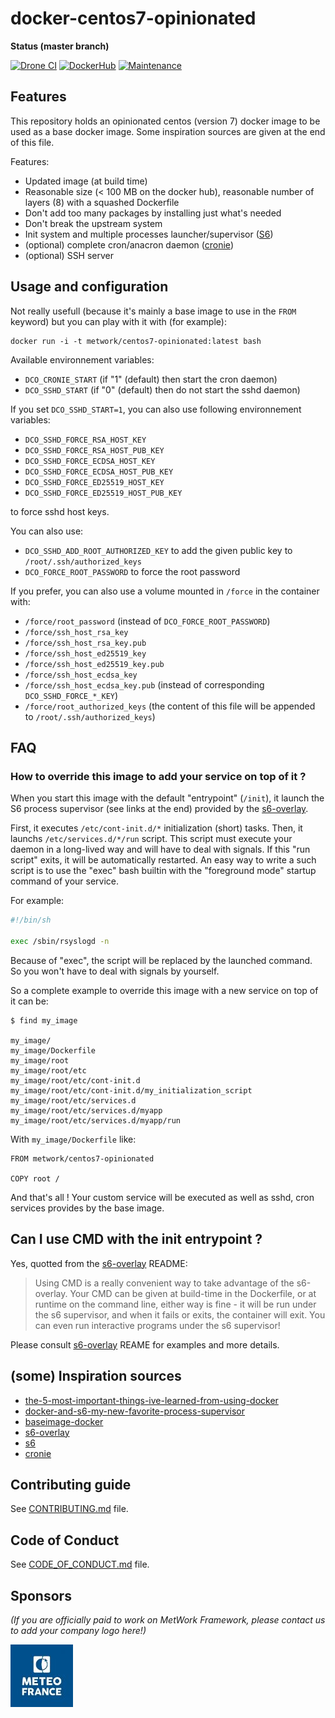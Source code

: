 # docker-centos7-opinionated

[//]: # (automatically generated from https://github.com/metwork-framework/github_organization_management/blob/master/common_files/README.md)

**Status (master branch)**



[![Drone CI](http://metwork-framework.org:8000/api/badges/metwork-framework/docker-centos7-opinionated/status.svg)](http://metwork-framework.org:8000/metwork-framework/docker-centos7-opinionated)
[![DockerHub](https://github.com/metwork-framework/resources/blob/master/badges/dockerhub_link.svg)](https://hub.docker.com/r/metwork/docker-centos7-opinionated/)
[![Maintenance](https://github.com/metwork-framework/resources/blob/master/badges/maintained.svg)]()




## Features

This repository holds an opinionated centos (version 7) docker image to be used as a 
base docker image. Some inspiration sources are given at the end of this file.

Features:

- Updated image (at build time)
- Reasonable size (< 100 MB on the docker hub), reasonable number of layers (8) with a squashed Dockerfile
- Don't add too many packages by installing just what's needed
- Don't break the upstream system
- Init system and multiple processes launcher/supervisor ([S6](http://skarnet.org/software/s6/overview.html))
- (optional) complete cron/anacron daemon ([cronie](https://fedorahosted.org/cronie/))
- (optional) SSH server

## Usage and configuration

Not really usefull (because it's mainly a base image to use in the `FROM` keyword) but you can play with it with (for example):

    docker run -i -t metwork/centos7-opinionated:latest bash

Available environnement variables:

- `DCO_CRONIE_START` (if "1" (default) then start the cron daemon)
- `DCO_SSHD_START` (if "0" (default) then do not start the sshd daemon)

If you set `DCO_SSHD_START=1`, you can also use following environnement variables:

- `DCO_SSHD_FORCE_RSA_HOST_KEY`
- `DCO_SSHD_FORCE_RSA_HOST_PUB_KEY`
- `DCO_SSHD_FORCE_ECDSA_HOST_KEY`
- `DCO_SSHD_FORCE_ECDSA_HOST_PUB_KEY`
- `DCO_SSHD_FORCE_ED25519_HOST_KEY`
- `DCO_SSHD_FORCE_ED25519_HOST_PUB_KEY`

to force sshd host keys.

You can also use:

- `DCO_SSHD_ADD_ROOT_AUTHORIZED_KEY` to add the given public key to `/root/.ssh/authorized_keys`
- `DCO_FORCE_ROOT_PASSWORD` to force the root password 

If you prefer, you can also use a volume mounted in `/force` in the container with:

- `/force/root_password` (instead of `DCO_FORCE_ROOT_PASSWORD`)
- `/force/ssh_host_rsa_key`
- `/force/ssh_host_rsa_key.pub`
- `/force/ssh_host_ed25519_key`
- `/force/ssh_host_ed25519_key.pub`
- `/force/ssh_host_ecdsa_key`
- `/force/ssh_host_ecdsa_key.pub` (instead of corresponding `DCO_SSHD_FORCE_*_KEY`)
- `/force/root_authorized_keys` (the content of this file will be appended to `/root/.ssh/authorized_keys`)

## FAQ

### How to override this image to add your service on top of it ?

When you start this image with the default "entrypoint" (`/init`), it launch the S6 process supervisor (see links at the end) 
provided by the [s6-overlay](https://github.com/just-containers/s6-overlay).

First, it executes `/etc/cont-init.d/*` initialization (short) tasks. Then, it launchs `/etc/services.d/*/run` script. This script
must execute your daemon in a long-lived way and will have to deal with signals. If this "run script" exits, it will be automatically 
restarted. An easy way to write a such script is to use the "exec" bash builtin with the "foreground mode" startup command of your service.

For example:

```bash
#!/bin/sh

exec /sbin/rsyslogd -n
```

Because of "exec", the script will be replaced by the launched command. So you won't have to deal with signals by yourself.

So a complete example to override this image with a new service on top of it can be:

```
$ find my_image

my_image/
my_image/Dockerfile
my_image/root
my_image/root/etc
my_image/root/etc/cont-init.d
my_image/root/etc/cont-init.d/my_initialization_script
my_image/root/etc/services.d
my_image/root/etc/services.d/myapp
my_image/root/etc/services.d/myapp/run
```

With `my_image/Dockerfile` like:

```
FROM metwork/centos7-opinionated

COPY root /
```

And that's all ! Your custom service will be executed as well as sshd, cron services provides by the base image.

## Can I use CMD with the init entrypoint ?

Yes, quotted from the [s6-overlay](https://github.com/just-containers/s6-overlay) README:

> Using CMD is a really convenient way to take advantage of the s6-overlay. 
> Your CMD can be given at build-time in the Dockerfile, or at runtime on the command line, either way is fine - it will be run under the s6 supervisor, and when it fails or exits, the container will exit. You can even run interactive programs under the s6 supervisor!

Please consult [s6-overlay](https://github.com/just-containers/s6-overlay) REAME for examples and more details.

## (some) Inspiration sources

- [the-5-most-important-things-ive-learned-from-using-docker](http://blog.tutum.co/2014/10/28/the-5-most-important-things-ive-learned-from-using-docker/)
- [docker-and-s6-my-new-favorite-process-supervisor](http://blog.tutum.co/2014/12/02/docker-and-s6-my-new-favorite-process-supervisor/)
- [baseimage-docker](http://phusion.github.io/baseimage-docker/)
- [s6-overlay](https://github.com/just-containers/s6-overlay)
- [s6](http://skarnet.org/software/s6/overview.html)
- [cronie](https://fedorahosted.org/cronie/)






## Contributing guide

See [CONTRIBUTING.md](CONTRIBUTING.md) file.



## Code of Conduct

See [CODE_OF_CONDUCT.md](CODE_OF_CONDUCT.md) file.



## Sponsors

*(If you are officially paid to work on MetWork Framework, please contact us to add your company logo here!)*

[![logo](https://raw.githubusercontent.com/metwork-framework/resources/master/sponsors/meteofrance-small.jpeg)](http://www.meteofrance.com)
